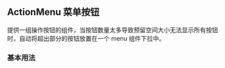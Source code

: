 <div class="demo-header">
<p class="overviewicon">
  <span class="wapi-business-action-menu"/>
</p>

## ActionMenu 菜单按钮

<nova-uxlink widget-name="ActionMenu"></nova-uxlink>

提供一组操作按钮的组件，当按钮数量太多导致预留空间大小无法显示所有按钮时，自动将超出部分的按钮放置在一个 menu 组件下拉中。

</div>

### 基本用法

<nova-demo-view link="action-menu/basic-usage"></nova-demo-view>

<br>

<nova-attributes link="action-menu"></nova-attributes>
